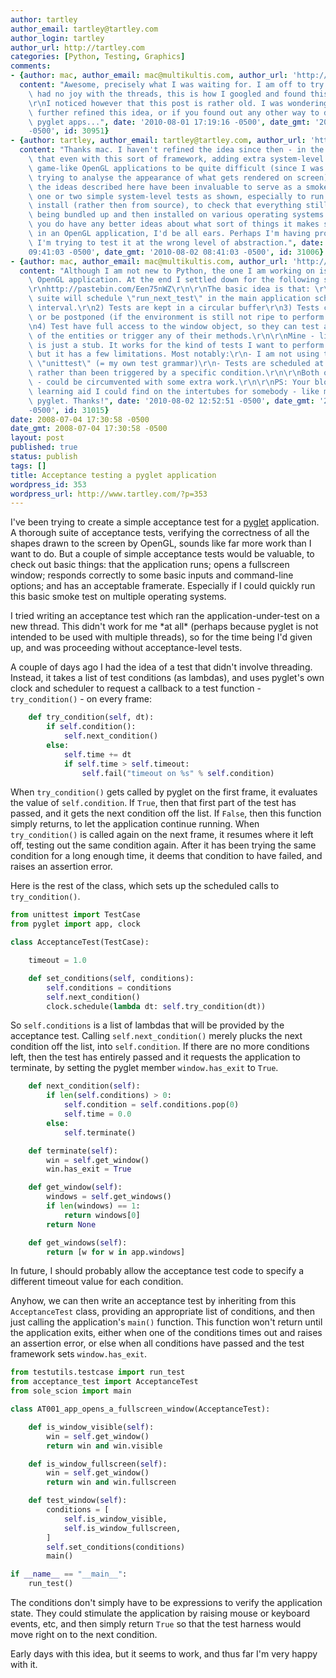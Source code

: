 ```yaml
---
author: tartley
author_email: tartley@tartley.com
author_login: tartley
author_url: http://tartley.com
categories: [Python, Testing, Graphics]
comments:
- {author: mac, author_email: mac@multikultis.com, author_url: 'http://multikultis.com',
  content: "Awesome, precisely what I was waiting for. I am off to try it! (Me too\
    \ had no joy with the threads, this is how I googled and found this post).\r\n\
    \r\nI noticed however that this post is rather old. I was wondering if you had\
    \ further refined this idea, or if you found out any other way to do testing for\
    \ pyglet apps...", date: '2010-08-01 17:19:16 -0500', date_gmt: '2010-08-01 16:19:16
    -0500', id: 30951}
- {author: tartley, author_email: tartley@tartley.com, author_url: 'http://tartley.com',
  content: "Thanks mac. I haven't refined the idea since then - in the end, I found\
    \ that even with this sort of framework, adding extra system-level testing to\
    \ game-like OpenGL applications to be quite difficult (since I was thinking about\
    \ trying to analyse the appearance of what gets rendered on screen)\r\n\r\nSo\
    \ the ideas described here have been invaluable to serve as a smoke-test, to run\
    \ one or two simple system-level tests as shown, especially to run them on an\
    \ install (rather then from source), to check that everything still works after\
    \ being bundled up and then installed on various operating systems.\r\n\r\nIf\
    \ you do have any better ideas about what sort of things it makes sense to system-test\
    \ in an OpenGL application, I'd be all ears. Perhaps I'm having problems because\
    \ I'm trying to test it at the wrong level of abstraction.", date: '2010-08-02
    09:41:03 -0500', date_gmt: '2010-08-02 08:41:03 -0500', id: 31006}
- {author: mac, author_email: mac@multikultis.com, author_url: 'http://multikultis.com',
  content: "Although I am not new to Python, the one I am working on is my very first\
    \ OpenGL application. At the end I settled down for the following solution:\r\n\
    \r\nhttp://pastebin.com/Een75nWZ\r\n\r\nThe basic idea is that: \r\n1) Your test\
    \ suite will schedule \"run_next_test\" in the main application scheduler at regular\
    \ interval.\r\n2) Tests are kept in a circular buffer\r\n3) Tests can fail, succeed\
    \ or be postponed (if the environment is still not ripe to perform the test.\r\
    \n4) Test have full access to the window object, so they can test any propriety\
    \ of the entities or trigger any of their methods.\r\n\r\nMine - like yours -\
    \ is just a stub. It works for the kind of tests I want to perform right now,\
    \ but it has a few limitations. Most notably:\r\n- I am not using the standard\
    \ \"unittest\" (= my own test grammar)\r\n- Tests are scheduled at regular intervals\
    \ rather than been triggered by a specific condition.\r\n\r\nBoth of them - though\
    \ - could be circumvented with some extra work.\r\n\r\nPS: Your blog is the best\
    \ learning aid I could find on the intertubes for somebody - like me - new to\
    \ pyglet. Thanks!", date: '2010-08-02 12:52:51 -0500', date_gmt: '2010-08-02 11:52:51
    -0500', id: 31015}
date: 2008-07-04 17:30:58 -0500
date_gmt: 2008-07-04 17:30:58 -0500
layout: post
published: true
status: publish
tags: []
title: Acceptance testing a pyglet application
wordpress_id: 353
wordpress_url: http://www.tartley.com/?p=353
---
```


I've been trying to create a simple acceptance test for a
[pyglet](http://pyglet.org/) application. A thorough suite of acceptance
tests, verifying the correctness of all the shapes drawn to the screen
by OpenGL, sounds like far more work than I want to do. But a couple of
simple acceptance tests would be valuable, to check out basic things:
that the application runs; opens a fullscreen window; responds correctly
to some basic inputs and command-line options; and has an acceptable
framerate. Especially if I could quickly run this basic smoke test on
multiple operating systems.

I tried writing an acceptance test which ran the application-under-test
on a new thread. This didn't work for me \*at all\* (perhaps because
pyglet is not intended to be used with multiple threads), so for the
time being I'd given up, and was proceeding without acceptance-level
tests.

A couple of days ago I had the idea of a test that didn't involve
threading. Instead, it takes a list of test conditions (as lambdas), and
uses pyglet's own clock and scheduler to request a callback to a test
function - `try_condition()` - on every frame:

``` python
    def try_condition(self, dt):
        if self.condition():
            self.next_condition()
        else:
            self.time += dt
            if self.time > self.timeout:
                self.fail("timeout on %s" % self.condition)
```

When `try_condition()` gets called by pyglet on the first frame, it
evaluates the value of `self.condition`. If `True`, then that first part
of the test has passed, and it gets the next condition off the list. If
`False`, then this function simply returns, to let the application
continue running. When `try_condition()` is called again on the next
frame, it resumes where it left off, testing out the same condition
again. After it has been trying the same condition for a long enough
time, it deems that condition to have failed, and raises an assertion
error.

Here is the rest of the class, which sets up the scheduled calls to
`try_condition()`.

``` python
from unittest import TestCase
from pyglet import app, clock

class AcceptanceTest(TestCase):

    timeout = 1.0

    def set_conditions(self, conditions):
        self.conditions = conditions
        self.next_condition()
        clock.schedule(lambda dt: self.try_condition(dt))
```

So `self.conditions` is a list of lambdas that will be provided by the
acceptance test. Calling `self.next_condition()` merely plucks the next
condition off the list, into `self.condition`. If there are no more
conditions left, then the test has entirely passed and it requests the
application to terminate, by setting the pyglet member `window.has_exit`
to `True`.

``` python
    def next_condition(self):
        if len(self.conditions) > 0:
            self.condition = self.conditions.pop(0)
            self.time = 0.0
        else:
            self.terminate()

    def terminate(self):
        win = self.get_window()
        win.has_exit = True

    def get_window(self):
        windows = self.get_windows()
        if len(windows) == 1:
            return windows[0]
        return None

    def get_windows(self):
        return [w for w in app.windows]
```

In future, I should probably allow the acceptance test code to specify a
different timeout value for each condition.

Anyhow, we can then write an acceptance test by inheriting from this
`AcceptanceTest` class, providing an appropriate list of conditions, and
then just calling the application's `main()` function. This function
won't return until the application exits, either when one of the
conditions times out and raises an assertion error, or else when all
conditions have passed and the test framework sets `window.has_exit`.

``` python
from testutils.testcase import run_test
from acceptance_test import AcceptanceTest
from sole_scion import main

class AT001_app_opens_a_fullscreen_window(AcceptanceTest):

    def is_window_visible(self):
        win = self.get_window()
        return win and win.visible

    def is_window_fullscreen(self):
        win = self.get_window()
        return win and win.fullscreen

    def test_window(self):
        conditions = [
            self.is_window_visible,
            self.is_window_fullscreen,
        ]
        self.set_conditions(conditions)
        main()

if __name__ == "__main__":
    run_test()
```

The conditions don't simply have to be expressions to verify the
application state. They could stimulate the application by raising mouse
or keyboard events, etc, and then simply return `True` so that the test
harness would move right on to the next condition.

Early days with this idea, but it seems to work, and thus far I'm very
happy with it.
